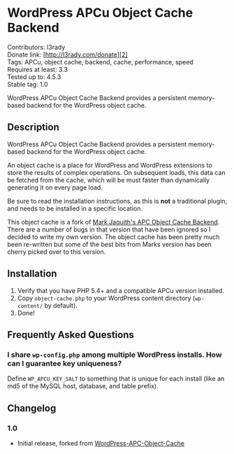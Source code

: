 # WordPress APCu Object Cache Backend #

Contributors: l3rady<br/>
Donate link: [http://l3rady.com/donate][2]<br/>
Tags: APCu, object cache, backend, cache, performance, speed<br/>
Requires at least: 3.3<br/>
Tested up to: 4.5.3<br/>
Stable tag: 1.0

WordPress APCu Object Cache Backend provides a persistent memory-based backend for the WordPress object cache.

## Description ##

WordPress APCu Object Cache Backend provides a persistent memory-based backend for the WordPress object cache.

An object cache is a place for WordPress and WordPress extensions to store the results of complex operations. On subsequent loads,
this data can be fetched from the cache, which will be must faster than dynamically generating it on every page load.

Be sure to read the installation instructions, as this is **not** a traditional plugin, and needs to be installed in a specific location.

This object cache is a fork of [Mark Jaquith's APC Object Cache Backend][1]. There are a number of bugs in that version that have been
ignored so I decided to write my own version. The object cache has been pretty much been re-written but some of the best bits from Marks
version has been cherry picked over to this version.

## Installation ##

1. Verify that you have PHP 5.4+ and a compatible APCu version installed.
2. Copy `object-cache.php` to your WordPress content directory (`wp-content/` by default).
3. Done!

## Frequently Asked Questions ##

### I share `wp-config.php` among multiple WordPress installs. How can I guarantee key uniqueness? ###

Define `WP_APCU_KEY_SALT` to something that is unique for each install (like an md5 of the MySQL host, database, and table prefix).

## Changelog ##

### 1.0 ###
+ Initial release, forked from [WordPress-APC-Object-Cache][3]

[1]: https://wordpress.org/plugins/apc/
[2]: http://l3rady.com/donate
[3]: https://github.com/l3rady/WordPress-APC-Object-Cache
